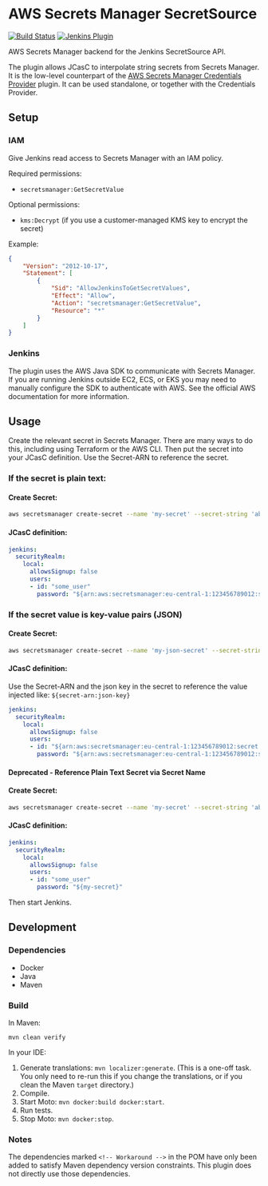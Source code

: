 # AWS Secrets Manager SecretSource

[![Build Status](https://ci.jenkins.io/buildStatus/icon?job=Plugins/aws-secrets-manager-secret-source-plugin/main)](https://ci.jenkins.io/blue/organizations/jenkins/Plugins%2Faws-secrets-manager-secret-source-plugin/activity/)
[![Jenkins Plugin](https://img.shields.io/jenkins/plugin/v/aws-secrets-manager-secret-source.svg)](https://plugins.jenkins.io/aws-secrets-manager-secret-source)

AWS Secrets Manager backend for the Jenkins SecretSource API.

The plugin allows JCasC to interpolate string secrets from Secrets Manager. It is the low-level counterpart of the [AWS Secrets Manager Credentials Provider](https://github.com/jenkinsci/aws-secrets-manager-credentials-provider-plugin) plugin. It can be used standalone, or together with the Credentials Provider.

## Setup

### IAM

Give Jenkins read access to Secrets Manager with an IAM policy.

Required permissions:

- `secretsmanager:GetSecretValue`

Optional permissions:

- `kms:Decrypt` (if you use a customer-managed KMS key to encrypt the secret)

Example:

```json
{
    "Version": "2012-10-17",
    "Statement": [
        {
            "Sid": "AllowJenkinsToGetSecretValues",
            "Effect": "Allow",
            "Action": "secretsmanager:GetSecretValue",
            "Resource": "*"
        }
    ]
}
```

### Jenkins

The plugin uses the AWS Java SDK to communicate with Secrets Manager. If you are running Jenkins outside EC2, ECS, or EKS you may need to manually configure the SDK to authenticate with AWS. See the official AWS documentation for more information.

## Usage

Create the relevant secret in Secrets Manager. There are many ways to do this, including using Terraform or the AWS CLI. Then put the secret into your JCasC definition.
Use the Secret-ARN to reference the secret.


### If the secret is plain text:

#### Create Secret:
```bash
aws secretsmanager create-secret --name 'my-secret' --secret-string 'abc123' --description 'Jenkins user password'
```

#### JCasC definition:
```yaml
jenkins:
  securityRealm:
    local:
      allowsSignup: false
      users:
      - id: "some_user"
        password: "${arn:aws:secretsmanager:eu-central-1:123456789012:secret:my-secret}"
```

### If the secret value is key-value pairs (JSON)
#### Create Secret:
```bash
aws secretsmanager create-secret --name 'my-json-secret' --secret-string '{"username": "some_user", "password": "abc123" }' --description 'Jenkins user password'
```

#### JCasC definition:
Use the Secret-ARN and the json key in the secret to reference the value injected like: `${secret-arn:json-key}`

```yaml
jenkins:
  securityRealm:
    local:
      allowsSignup: false
      users:
      - id: "${arn:aws:secretsmanager:eu-central-1:123456789012:secret:my-secret:username}"
        password: "${arn:aws:secretsmanager:eu-central-1:123456789012:secret:my-secret:password}"
```

#### Deprecated - Reference Plain Text Secret via Secret Name

#### Create Secret:
```bash
aws secretsmanager create-secret --name 'my-secret' --secret-string 'abc123' --description 'Jenkins user password'
```

#### JCasC definition:
```yaml
jenkins:
  securityRealm:
    local:
      allowsSignup: false
      users:
      - id: "some_user"
        password: "${my-secret}"
```

Then start Jenkins.

## Development

### Dependencies

- Docker
- Java
- Maven

### Build

In Maven:

```shell script
mvn clean verify
```

In your IDE:

1. Generate translations: `mvn localizer:generate`. (This is a one-off task. You only need to re-run this if you change the translations, or if you clean the Maven `target` directory.)
2. Compile.
3. Start Moto: `mvn docker:build docker:start`.
4. Run tests.
5. Stop Moto: `mvn docker:stop`.

### Notes

The dependencies marked `<!-- Workaround -->` in the POM have only been added to satisfy Maven dependency version constraints. This plugin does not directly use those dependencies.
